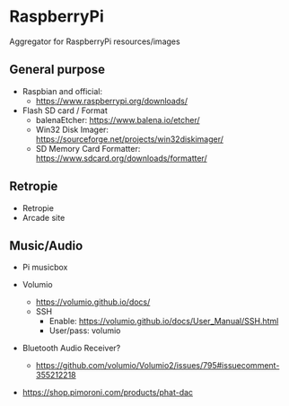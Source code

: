 # RaspberryPi
Aggregator for RaspberryPi resources/images


## General purpose
- Raspbian and official: 
  - https://www.raspberrypi.org/downloads/
- Flash SD card / Format
  - balenaEtcher: https://www.balena.io/etcher/
  - Win32 Disk Imager: https://sourceforge.net/projects/win32diskimager/
  - SD Memory Card Formatter: https://www.sdcard.org/downloads/formatter/

## Retropie
- Retropie
- Arcade site

## Music/Audio
- Pi musicbox

- Volumio
  - https://volumio.github.io/docs/
  - SSH
    - Enable: https://volumio.github.io/docs/User_Manual/SSH.html
    - User/pass: volumio
        
- Bluetooth Audio Receiver?
  - https://github.com/volumio/Volumio2/issues/795#issuecomment-355212218
  
- https://shop.pimoroni.com/products/phat-dac


